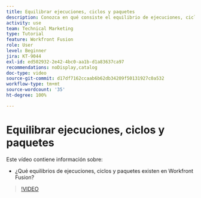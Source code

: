 ```yaml
---
title: Equilibrar ejecuciones, ciclos y paquetes
description: Conozca en qué consiste el equilibrio de ejecuciones, ciclos y paquetes en  [!DNL Adobe Workfront Fusion].
activity: use
team: Technical Marketing
type: Tutorial
feature: Workfront Fusion
role: User
level: Beginner
jira: KT-9044
exl-id: ed502932-2e42-4bc0-aa1b-d1a83637ca97
recommendations: noDisplay,catalog
doc-type: video
source-git-commit: d17df7162ccaab6b62db34209f50131927c0a532
workflow-type: tm+mt
source-wordcount: '35'
ht-degree: 100%

---
```


# Equilibrar ejecuciones, ciclos y paquetes

Este vídeo contiene información sobre:

* ¿Qué equilibrios de ejecuciones, ciclos y paquetes existen en Workfront Fusion?

>[!VIDEO](https://video.tv.adobe.com/v/3417424/?quality=12&learn=on&enablevpops&captions=spa)
